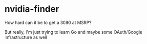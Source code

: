 # nvidia-finder
How hard can it be to get a 3080 at MSRP?

But really, I'm just trying to learn Go and maybe some OAuth/Google infrastructure as well

